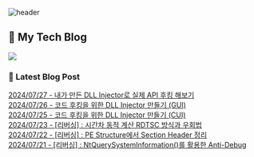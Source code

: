 
![header](https://capsule-render.vercel.app/api?type=waving&color=808080&height=300&section=header&text=Jeong%20Je&fontSize=90&fontColor=ffffff&animation=fadeIn&fontAlignY=38&descAlignY=51&descAlign=62)

## 📝 My Tech Blog
<a href="https://jeongje.vercel.app/" target='_blank'><img src="https://img.shields.io/badge/내 블로그-000000?style=flat&logo=nextdotjs&logoColor=white"></a>

### 📒 Latest Blog Post
<a href=https://jeongje.vercel.app/blog/post-20 target='_blank'>2024/07/27 - 내가 만든 DLL Injector로 실제 API 후킹 해보기</a><br/>
<a href=https://jeongje.vercel.app/blog/post-19 target='_blank'>2024/07/26 - 코드 후킹을 위한 DLL Injector 만들기 (GUI)</a><br/>
<a href=https://jeongje.vercel.app/blog/post-18 target='_blank'>2024/07/25 - 코드 후킹을 위한 DLL Injector 만들기 (CUI)</a><br/>
<a href=https://jeongje.vercel.app/blog/post-17 target='_blank'>2024/07/23 - [리버싱] : 시간차 동적 계산 RDTSC 방식과 우회법</a><br/>
<a href=https://jeongje.vercel.app/blog/post-16 target='_blank'>2024/07/22 - [리버싱] : PE Structure에서 Section Header 정리</a><br/>
<a href=https://jeongje.vercel.app/blog/post-15 target='_blank'>2024/07/21 - [리버싱] : NtQuerySystemInformation()를 활용한 Anti-Debug</a><br/>

